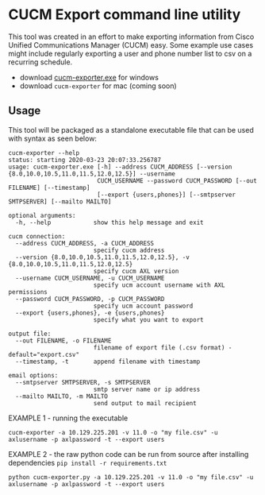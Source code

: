 # CUCM Export command line utility

This tool was created in an effort to make exporting information from Cisco Unified Communications Manager (CUCM) easy. Some example use cases might include regularly exporting a user and phone number list to csv on a recurring schedule.

- download [cucm-exporter.exe](/uploads/f9bdedeafee69871ef8e356b0e77321c/cucm-exporter.exe) for windows
- download `cucm-exporter` for mac (coming soon)

## Usage

This tool will be packaged as a standalone executable file that can be used with syntax as seen below:

```
cucm-exporter --help                                                                                                  status: starting 2020-03-23 20:07:33.256787
usage: cucm-exporter.exe [-h] --address CUCM_ADDRESS [--version {8.0,10.0,10.5,11.0,11.5,12.0,12.5}] --username
                         CUCM_USERNAME --password CUCM_PASSWORD [--out FILENAME] [--timestamp]
                         [--export {users,phones}] [--smtpserver SMTPSERVER] [--mailto MAILTO]

optional arguments:
  -h, --help            show this help message and exit

cucm connection:
  --address CUCM_ADDRESS, -a CUCM_ADDRESS
                        specify cucm address
  --version {8.0,10.0,10.5,11.0,11.5,12.0,12.5}, -v {8.0,10.0,10.5,11.0,11.5,12.0,12.5}
                        specify cucm AXL version
  --username CUCM_USERNAME, -u CUCM_USERNAME
                        specify ucm account username with AXL permissions
  --password CUCM_PASSWORD, -p CUCM_PASSWORD
                        specify ucm account password
  --export {users,phones}, -e {users,phones}
                        specify what you want to export

output file:
  --out FILENAME, -o FILENAME
                        filename of export file (.csv format) - default="export.csv"
  --timestamp, -t       append filename with timestamp

email options:
  --smtpserver SMTPSERVER, -s SMTPSERVER
                        smtp server name or ip address
  --mailto MAILTO, -m MAILTO
                        send output to mail recipient

```

EXAMPLE 1 - running the executable

```
cucm-exporter -a 10.129.225.201 -v 11.0 -o "my file.csv" -u axlusername -p axlpassword -t --export users
```

EXAMPLE 2 - the raw python code can be run from source after installing dependencies `pip install -r requirements.txt`

```
python cucm-exporter.py -a 10.129.225.201 -v 11.0 -o "my file.csv" -u axlusername -p axlpassword -t --export users
```
